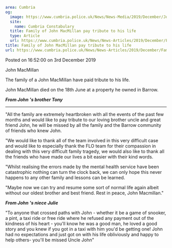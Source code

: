 ```yaml
area: Cumbria
og:
  image: https://www.cumbria.police.uk/News/News-Media/2019/December/John-MacMillanpng.png
  site:
    name: Cumbria Constabulary
  title: Family of John MacMillan pay tribute to his life
  type: Article
  url: https://www.cumbria.police.uk/News/News-Articles/2019/December/Family-of-John-MacMillan-pay-tribute-to-his-life.aspx
title: Family of John MacMillan pay tribute to his life
url: https://www.cumbria.police.uk/News/News-Articles/2019/December/Family-of-John-MacMillan-pay-tribute-to-his-life.aspx
```

Posted on 16:52:00 on 3rd December 2019

John MacMillan

The family of a John MacMillan have paid tribute to his life.

John MacMillan died on the 18th June at a property he owned in Barrow.

_**From John 's brother Tony**_

** **

"All the family are extremely heartbroken with all the events of the past few months and would like to pay tribute to our loving brother uncle and great friend John, he will be missed by all the family and the Barrow community of friends who knew John.

"We would like to thank all of the team involved in this very difficult case and would like to especially thank the FLO team for their compassion in dealing with this very difficult family tragedy, we would also like to thank all the friends who have made our lives a bit easier with their kind words.

"Whilst realising the errors made by the mental health service have been catastrophic nothing can turn the clock back, we can only hope this never happens to any other family and lessons can be learned.

"Maybe now we can try and resume some sort of normal life again albeit without our oldest brother and best friend. Rest in peace, John Macmillan."

_**From John 's niece Julie**_

"To anyone that crossed paths with John - whether it be a game of snooker, a pint, a taxi ride or free ride where he refused any payment out of the kindness of his heart - you'll know he was a good man, he loved a good story and you knew if you got in a taxi with him you'd be getting one! John had no expectations and just got on with his life obliviously and happy to help others- you'll be missed Uncle John"
